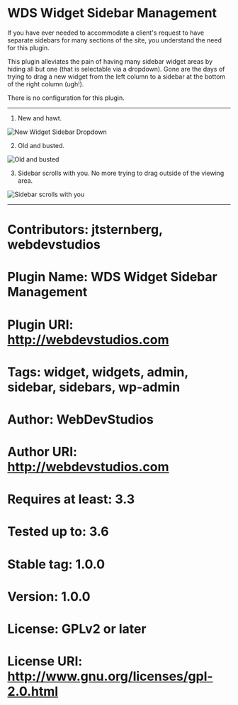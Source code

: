 WDS Widget Sidebar Management
==============================

If you have ever needed to accommodate a client's request to have separate sidebars for many sections of the site, you understand the need for this plugin.

This plugin alleviates the pain of having many sidebar widget areas by hiding all but one (that is selectable via a dropdown). Gone are the days of trying to drag a new widget from the left column to a sidebar at the bottom of the right column (ugh!).

There is no configuration for this plugin.

------------------------------------

1. New and hawt.

![New Widget Sidebar Dropdown](https://raw.github.com/WebDevStudios/Sane-Widget-Sidebar-Management/master/screenshot-1.jpg)

2. Old and busted.

![Old and busted](https://raw.github.com/WebDevStudios/Sane-Widget-Sidebar-Management/master/screenshot-2.jpg)

3. Sidebar scrolls with you. No more trying to drag outside of the viewing area.

![Sidebar scrolls with you](https://raw.github.com/WebDevStudios/Sane-Widget-Sidebar-Management/master/screenshot-3.jpg)

------------------------------------

# Contributors: jtsternberg, webdevstudios
# Plugin Name: WDS Widget Sidebar Management
# Plugin URI: http://webdevstudios.com
# Tags: widget, widgets, admin, sidebar, sidebars, wp-admin
# Author: WebDevStudios
# Author URI: http://webdevstudios.com
# Requires at least: 3.3
# Tested up to: 3.6
# Stable tag: 1.0.0
# Version: 1.0.0
# License: GPLv2 or later
# License URI: http://www.gnu.org/licenses/gpl-2.0.html
